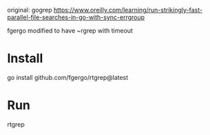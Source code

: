 original: gogrep https://www.oreilly.com/learning/run-strikingly-fast-parallel-file-searches-in-go-with-sync-errgroup

fgergo modified to have ~rgrep with timeout

# Install

go install github.com/fgergo/rtgrep@latest

# Run

rtgrep
